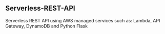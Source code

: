 ## Serverless-REST-API

Serverless REST API using AWS managed services such as: Lambda, API Gateway, DynamoDB and Python Flask